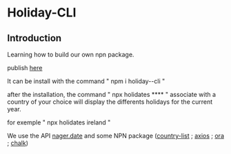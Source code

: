 # Holiday-CLI

## Introduction

Learning how to build our own npn package.

publish [here](https://www.npmjs.com/package/holiday--cli)

It can be install with the command " npm i holiday--cli "

after the installation, the command " npx holidates \*\*\*\* " associate with a country of your choice will display the differents holidays for the current year.

for exemple " npx holidates ireland "

We use the API [nager.date](https://date.nager.at/) and some NPN package ([country-list](https://www.npmjs.com/package/country-list) ; [axios](https://www.npmjs.com/package/axios) ; [ora](https://www.npmjs.com/package/ora) ; [chalk](https://www.npmjs.com/package/chalk))
